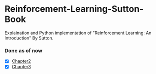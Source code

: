 # Reinforcement-Learning-Sutton-Book
Explaination and Python implementation of "Reinforcement Learning: An Introduction" By Sutton. 

### Done as of now
- [x] [Chapter2](https://github.com/alokwhitewolf/Reinforcement-Learning/blob/master/Sutton-Book/ch_02/K-Armed-Bandit.ipynb)
- [x] [Chapter3](https://github.com/alokwhitewolf/Reinforcement-Learning/blob/master/Sutton-Book/ch_03/Finite%20Markov%20Decision%20Process.ipynb)
